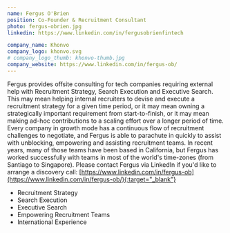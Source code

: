```yaml
---
name: Fergus O'Brien
position: Co-Founder & Recruitment Consultant 
photo: fergus-obrien.jpg
linkedin: https://www.linkedin.com/in/fergusobrienfintech

company_name: Khonvo
company_logo: khonvo.svg
# company_logo_thumb: khonvo-thumb.jpg
company_website: https://www.linkedin.com/in/fergus-ob/
---
```

Fergus provides offsite consulting for tech companies requiring external help with Recruitment Strategy, Search Execution and Executive Search. This may mean helping internal recruiters to devise and execute a recruitment strategy for a given time period, or it may mean owning a strategically important requirement from start-to-finish, or it may mean making ad-hoc contributions to a scaling effort over a longer period of time. Every company in growth mode has a continuous flow of recruitment challenges to negotiate, and Fergus is able to parachute in quickly to assist with unblocking, empowering and assisting recruitment teams. In recent years, many of those teams have been based in California, but Fergus has worked successfully with teams in most of the world's time-zones (from Santiago to Singapore). Please contact Fergus via LinkedIn if you'd like to arrange a discovery call: [https://www.linkedin.com/in/fergus-ob](https://www.linkedin.com/in/fergus-ob/){:target="_blank"}


* Recruitment Strategy
* Search Execution
* Executive Search
* Empowering Recruitment Teams
* International Experience